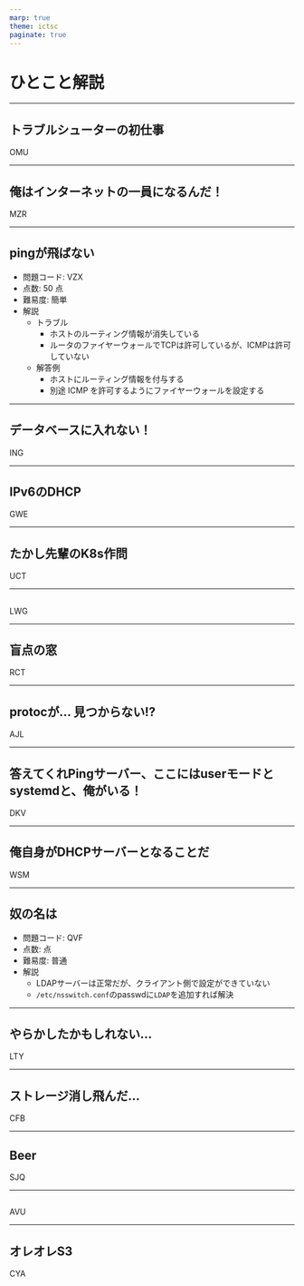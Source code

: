 ```yaml
---
marp: true
theme: ictsc
paginate: true
---
```


# ひとこと解説

---
## トラブルシューターの初仕事
OMU

---
## 俺はインターネットの一員になるんだ！
MZR

---
## pingが飛ばない
- 問題コード: VZX
- 点数: 50 点
- 難易度: 簡単
- 解説
  - トラブル
    - ホストのルーティング情報が消失している
    - ルータのファイヤーウォールでTCPは許可しているが、ICMPは許可していない
  - 解答例
    - ホストにルーティング情報を付与する
    - 別途 ICMP を許可するようにファイヤーウォールを設定する

---
## データベースに入れない！
ING

---
## IPv6のDHCP
GWE

---
## たかし先輩のK8s作問
UCT

---
## 
LWG

---
## 盲点の窓
RCT

---
## protocが… 見つからない⁉︎
AJL

---
## 答えてくれPingサーバー、ここにはuserモードとsystemdと、俺がいる！
DKV

---
## 俺自身がDHCPサーバーとなることだ
WSM

---
## 奴の名は
- 問題コード: QVF
- 点数: 点
- 難易度: 普通
- 解説
  - LDAPサーバーは正常だが、クライアント側で設定ができていない
  - `/etc/nsswitch.conf`のpasswdに`LDAP`を追加すれば解決

---
## やらかしたかもしれない...
LTY

---
## ストレージ消し飛んだ...
CFB

---
## Beer
SJQ

---
##
AVU

---
## オレオレS3
CYA
